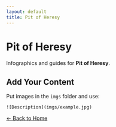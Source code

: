 ```yaml
---
layout: default
title: Pit of Heresy
---
```


<div class="container">
<h1>Pit of Heresy</h1>
<p>Infographics and guides for <strong>Pit of Heresy</strong>.</p>
</div>

## Add Your Content

Put images in the `imgs` folder and use:

`![Description](imgs/example.jpg)`

[← Back to Home](../../Home.html)
